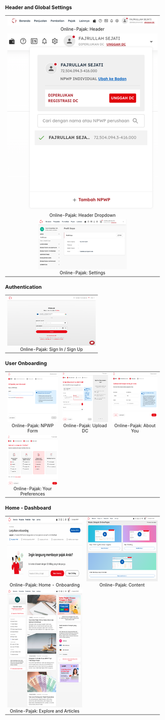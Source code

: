 ### Header and Global Settings
<table>
  <tr>
    <td align="center">
      <a href="images/header-1.png" target="_blank">
        <img src="images/header-1.png" alt="Online Pajak - Product Screen">
      </a>
      <br>
      Online-Pajak: Header
    </td>
  </tr>
  <tr>
     <td align="center">
      <a href="images/header-3.png" target="_blank">
        <img src="images/header-3.png" alt="Online Pajak - Product Screen" >
      </a>
      <br>
      Online-Pajak: Header Dropdown
    </td>
  </tr>
  <tr>
    <td align="center">
      <a href="images/header-2.png" target="_blank">
        <img src="images/header-2.png" alt="Online Pajak - Product Screen" width="288" height="162">
      </a>
      <br>
      Online-Pajak: Settings
    </td>
  </tr>
</table>


### Authentication
<table>
  <tr>
    <td align="center">
      <a href="images/auth-1.png" target="_blank">
        <img src="images/auth-1.png" alt="Online Pajak - Product Screen" width="288" height="162">
      </a>
      <br>
      Online-Pajak: Sign In / Sign Up
    </td>
  </tr>
</table>

### User Onboarding
<table>
  <tr>
    <td align="center">
      <a href="images/onboard-1.png" target="_blank">
        <img src="images/onboard-1.png" alt="Online Pajak - Product Screen" width="288" height="162">
      </a>
      <br>
      Online-Pajak: NPWP Form
    </td>
     <td align="center">
      <a href="images/onboard-2.png" target="_blank">
        <img src="images/onboard-2.png" alt="Online Pajak - Product Screen" width="288" height="162">
      </a>
      <br>
      Online-Pajak: Upload DC
    </td>
     <td align="center">
      <a href="images/onboard-3.png" target="_blank">
        <img src="images/onboard-3.png" alt="Online Pajak - Product Screen" width="288" height="162">
      </a>
      <br>
      Online-Pajak: About You
    </td>
  </tr>
  <tr>
    <td align="center">
      <a href="images/onboard-4.png" target="_blank">
        <img src="images/onboard-4.png" alt="Online Pajak - Product Screen" width="288" height="162">
      </a>
      <br>
      Online-Pajak: Your Preferences
    </td>
  </tr>
</table>

### Home - Dashboard
<table>
  <tr>
    <td align="center">
      <a href="images/home-1.png" target="_blank">
        <img src="images/home-1.png" alt="Online Pajak - Product Screen" width="375" height="210">
      </a>
      <br>
      Online-Pajak: Home - Onboarding
    </td>
     <td align="center">
      <a href="images/home-2.png" target="_blank">
        <img src="images/home-2.png" alt="Online Pajak - Product Screen" width="375" height="210">
      </a>
      <br>
      Online-Pajak: Content
    </td>
  </tr>
  <tr>
    <td align="center">
      <a href="images/home-3.png" target="_blank">
        <img src="images/home-3.png" alt="Online Pajak - Product Screen" width="288" height="384">
      </a>
      <br>
      Online-Pajak: Explore and Articles
    </td>
  </tr>
</table>
